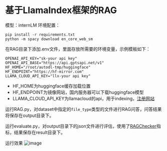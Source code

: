 # 基于LlamaIndex框架的RAG
模型：internLM
环境配置：
```
pip install -r requirements.txt
python -m spacy download en_core_web_sm
```
在RAG目录下添加.env文件，里面存放所需要的环境变量，示例模板如下：
```
OPENAI_API_KEY="sk-your api key"
OPENAI_API_BASE="https://api.gptsapi.net/v1"
HF_HOME="/root/autodl-tmp/huggingface"
HF_ENDPOINT="https://hf-mirror.com"
LLAMA_CLOUD_API_KEY="llx-your api key"
```
- HF_HOME为huggingface缓存加载位置
- HF_ENDPOINT为镜像网站，国内服务器可以下载huggingface模型
- LLAMA_CLOUD_API_KEY为llamacloud的api，用于indexing，[注册网站](https://cloud.llamaindex.ai/landing)

运行RAG.py，对dataset中指定的`file_type`类型的文件进行RAG问答，问答结果将保存在output目录下。

运行evaluate.py，对output目录下的json文件进行评估，使用了[RAGChecker](https://github.com/amazon-science/RAGChecker)指标，结果保存在result目录下。

运行效果
![image](https://github.com/user-attachments/assets/370c53c0-99a6-4d34-8e52-627e441a85ab)
